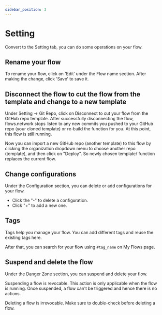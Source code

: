 ```yaml
---
sidebar_position: 3
---
```

# Setting

Convert to the Setting tab, you can do some operations on your flow.

## Rename your flow

To rename your flow, click on 'Edit' under the Flow name section. After making the change, click 'Save' to save it.

## Disconnect the flow to cut the flow from the template and change to a new template

Under Setting -> Git Repo, click on Disconnect to cut your flow from the GitHub repo template. After successfully disconnecting the flow, flows.network stops listen to any new commits you pushed to your GitHub repo (your cloned template) or re-build the function for you. At this point,  this flow is still running.

Now you can import a new GitHub repo (another template) to this flow by clicking the organization dropdown menu to choose another repo (template), and then click on "Deploy". So newly chosen template/ function replaces the current flow.

## Change configurations

Under the Configuration section, you can delete or add configurations for your flow.

* Click the "-" to delete a configuration.
* Click "+" to add a new one.

## Tags

Tags help you manage your flow. You can add different tags and reuse the existing tags here.

After that, you can search for your flow using `#tag_name` on My Flows page.

## Suspend and delete the flow

Under the Danger Zone section, you can suspend and delete your flow.

Suspending a flow is revocable. This action is only applicable when the flow is running. Once suspended, a flow can't be triggered and hence there is no actions.

Deleting a flow is irrevocable. Make sure to double-check before deleting a flow.
